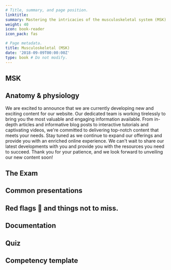 ```yaml
---
# Title, summary, and page position.
linktitle: 
summary: Mastering the intricacies of the musculoskeletal system (MSK) is a rewarding endeavor that empowers healthcare professionals to provide comprehensive care and accurate diagnoses for their patients.
weight: 40
icon: book-reader
icon_pack: fas

# Page metadata.
title: Musculoskeletal (MSK)
date: '2018-09-09T00:00:00Z'
type: book # Do not modify.
---
```


## MSK



## Anatomy & physiology

We are  excited to announce that we are currently developing new and exciting content for our website. Our dedicated team is working tirelessly to bring you the most valuable and engaging information available. From in-depth articles and informative blog posts to interactive tutorials and captivating videos, we're committed to delivering top-notch content that meets your needs. Stay tuned as we continue to expand our offerings and provide you with an enriched online experience. We can't wait to share our latest developments with you and provide you with the resources you need to succeed. Thank you for your patience, and we look forward to unveiling our new content soon!

## The Exam


## Common presentations


## Red flags 🚩 and things not to miss. 


## Documentation



## Quiz



## Competency template 